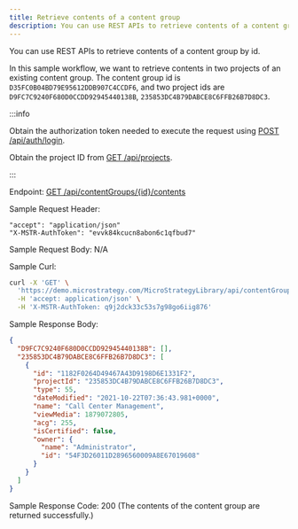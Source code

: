 ```yaml
---
title: Retrieve contents of a content group
description: You can use REST APIs to retrieve contents of a content group.
---
```


<Available since="2021 Update 4" />

You can use REST APIs to retrieve contents of a content group by id.

In this sample workflow, we want to retrieve contents in two projects of an existing content group. The content group id is `D35FC0B04BD79E95612DDB907C4CCDF6`, and two project ids are `D9FC7C9240F680D0CCDD92945440138B`, `235853DC4B79DABCE8C6FFB26B7D8DC3`.

:::info

Obtain the authorization token needed to execute the request using [POST /api/auth/login](https://demo.microstrategy.com/MicroStrategyLibrary/api-docs/index.html#/Authentication/postLogin).

Obtain the project ID from [GET /api/projects](https://demo.microstrategy.com/MicroStrategyLibrary/api-docs/index.html#/Projects/getProjects_1).

:::

Endpoint: [GET /api/contentGroups/{id}/contents](https://demo.microstrategy.com/MicroStrategyLibrary/api-docs/index.html#/Content%20Groups/getContentGroupContent)

Sample Request Header:

```http
"accept": "application/json"
"X-MSTR-AuthToken": "evvk84kcucn8abon6c1qfbud7"
```

Sample Request Body: N/A

Sample Curl:

```bash
curl -X 'GET' \
  'https://demo.microstrategy.com/MicroStrategyLibrary/api/contentGroups/D35FC0B04BD79E95612DDB907C4CCDF6/contents?projectId=235853DC4B79DABCE8C6FFB26B7D8DC3&projectId=D9FC7C9240F680D0CCDD92945440138B' \
  -H 'accept: application/json' \
  -H 'X-MSTR-AuthToken: q9j2dck33c53s7g98go6iig876'
```

Sample Response Body:

```json
{
  "D9FC7C9240F680D0CCDD92945440138B": [],
  "235853DC4B79DABCE8C6FFB26B7D8DC3": [
    {
      "id": "1182F0264D49467A43D9198D6E1331F2",
      "projectId": "235853DC4B79DABCE8C6FFB26B7D8DC3",
      "type": 55,
      "dateModified": "2021-10-22T07:36:43.981+0000",
      "name": "Call Center Management",
      "viewMedia": 1879072805,
      "acg": 255,
      "isCertified": false,
      "owner": {
        "name": "Administrator",
        "id": "54F3D26011D2896560009A8E67019608"
      }
    }
  ]
}
```

Sample Response Code: 200 (The contents of the content group are returned successfully.)
